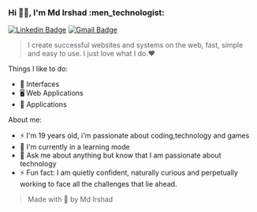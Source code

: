 ### Hi 👋🏾, I'm Md Irshad :men_technologist: 

[![Linkedin Badge](https://img.shields.io/badge/-Md%20Irshad-6633cc?style=flat-square&logo=Linkedin&logoColor=white&link=https://www.linkedin.com/in/md-irshad-940aa1141/)](https://www.linkedin.com/in/md-irshad-940aa1141/) 
[![Gmail Badge](https://img.shields.io/badge/irshadmd039@gmail.com-6633cc?style=flat-square&logo=Gmail&logoColor=white&link=mailto:irshadmd039@gmail.com)](mailto:irshadmd039@gmail.com)


> I create successful websites and systems on the web, fast, simple and easy to use. I just love what I do.❤️

Things I like to do:
- 🎨 Interfaces
- 🖥 Web Applications
- 📱 Applications

About me:
- ⚡ I'm 19 years old, i'm passionate about coding,technology and games
- 🌱 I'm currently in a learning mode
- 💬 Ask me about anything but know that I am passionate about technology
- ⚡ Fun fact: I am quietly confident, naturally curious and perpetually working to face all the challenges that lie ahead.

> Made with 🖤 by Md Irshad
